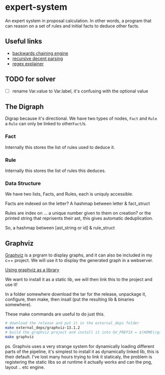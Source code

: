 # expert-system

An expert system in proposal calculation. In other words, a program that can
reason on a set of rules and initial facts to deduce other facts.

## Useful links


- [backwards chaining engine](https://en.wikipedia.org/wiki/Backward_chaining)
- [recursive decent parsing](https://www.youtube.com/watch?v=dDtZLm7HIJs)
- [regex explainer](https://regexr.com/)

## TODO for solver

- [ ] rename Var.value to Var.label, it's confusing with the optional value

## The Digraph

Digrap because it's directional. We have two types of nodes, `Fact` and `Rule`
a `Rule` can only be linked to other`Fact`/s.

### Fact

Internally this stores the list of rules used to deduce it. 

### Rule

Internally this stores the list of rules this deduces.

### Data Structure

We have two lists, Facts, and Rules, each is uniquly accessible.

Facts are indexed on the letter? A hashmap between letter & fact\_struct

Rules are index on ... a unique number given to them on creation?
or the printed string that reprisents their ast, this gives automatic
deduplication.

So, a hashmap between [ast\_string or id] & rule\_struct


## Graphviz

[Graphviz](https://graphviz.org/) is a prgram to display graphs, and it can also be included in my c++ project. We will use it to display the generated graph in a webserver.

[Using graphviz as a library](https://graphviz.org/docs/library/)

We want to install it as a static lib, we will then link this to the project and use it!

In a folder somewhere download the tar for the release, unpackage it, configure, then make, then insall (put the resulting lib & binaries somewhere).

These make commands are useful to do just this.

```bash
# download the release and put it in the external_deps folder
make external_deps/graphviz-13.1.2
# build the graphviz project and install it into GV_PREFIX = $(HOME)/graphviz
make graphviz
```
ps. Graphvis uses a very strange system for dynamically loading different parts of the pipeline, it's simplest to install it as dynamically linked lib, this is their default. I've lost many hours trying to link it staticaly, the problem is registering the static libs so at runtime it actually works and can the png, layout .. etc engine. 
